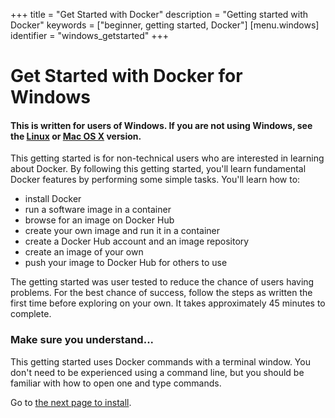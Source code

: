 +++
title = "Get Started with Docker"
description = "Getting started with Docker"
keywords = ["beginner, getting started, Docker"]
[menu.windows]
identifier = "windows_getstarted"
+++

# Get Started with Docker for Windows

#### This is written for users of Windows. If you are not using Windows, see the [Linux](/linux/started) or [Mac OS X](/mac/started) version.

This getting started is for non-technical users who are interested in learning about Docker. By following this getting started, you'll learn fundamental Docker features by performing some simple tasks. You'll learn how to:

* install Docker
* run a software image in a container
* browse for an image on Docker Hub
* create your own image and run it in a container
* create a Docker Hub account and an image repository
* create an image of your own
* push your image to Docker Hub for others to use

The getting started was user tested to reduce the chance of users having problems. For the best chance of success, follow the steps as written the first time before exploring on your own. It takes approximately 45 minutes to complete.


### Make sure you understand...

This getting started uses Docker commands with a terminal window. You don't need
to be experienced using a command line, but you should be familiar with how to
open one and type commands.

Go to [the next page to install](/windows/step_one).



	




		

	

	